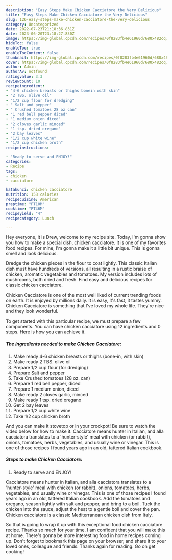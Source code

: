 ```yaml
---
description: "Easy Steps Make Chicken Cacciatore the Very Delicious"
title: "Easy Steps Make Chicken Cacciatore the Very Delicious"
slug: 126-easy-steps-make-chicken-cacciatore-the-very-delicious
category: Uncategorized
date: 2022-07-23T21:18:36.831Z
date: 2023-06-20T23:18:27.830Z
image: https://img-global.cpcdn.com/recipes/0f8283fb4e61960d/680x482cq70/chicken-cacciatore-recipe-main-photo.jpg
hideToc: false
enableToc: true
enableTocContent: false
thumbnail: https://img-global.cpcdn.com/recipes/0f8283fb4e61960d/680x482cq70/chicken-cacciatore-recipe-main-photo.jpg
cover: https://img-global.cpcdn.com/recipes/0f8283fb4e61960d/680x482cq70/chicken-cacciatore-recipe-main-photo.jpg
author: Admin
authorAv: notfound
ratingvalue: 3.3
reviewcount: 10
recipeingredient:
- "4-6 chicken breasts or thighs bonein with skin"
- "2 TBS. olive oil"
- "1/2 cup flour for dredging"
- " Salt and pepper"
- " Crushed tomatoes 28 oz can"
- "1 red bell pepper diced"
- "1 medium onion diced"
- "2 cloves garlic minced"
- "1 tsp. dried oregano"
- "2 bay leaves"
- "1/2 cup white wine"
- "1/2 cup chicken broth"
recipeinstructions:

- "Ready to serve and ENJOY!"
categories:
- Recipe
tags:
- chicken
- cacciatore

katakunci: chicken cacciatore 
nutrition: 158 calories
recipecuisine: American
preptime: "PT10M"
cooktime: "PT46M"
recipeyield: "4"
recipecategory: Lunch

---
```



Hey everyone, it is Drew, welcome to my recipe site. Today, I'm gonna show you how to make a special dish, chicken cacciatore. It is one of my favorites food recipes. For mine, I'm gonna make it a little bit unique. This is gonna smell and look delicious.

Dredge the chicken pieces in the flour to coat lightly. This classic Italian dish must have hundreds of versions, all resulting in a rustic braise of chicken, aromatic vegetables and tomatoes. My version includes lots of mushrooms, both dried and fresh. Find easy and delicious recipes for classic chicken cacciatore.

Chicken Cacciatore is one of the most well liked of current trending foods on earth. It is enjoyed by millions daily. It is easy, it's fast, it tastes yummy. Chicken Cacciatore is something that I've loved my whole life. They're nice and they look wonderful.


To get started with this particular recipe, we must prepare a few components. You can have chicken cacciatore using 12 ingredients and 0 steps. Here is how you can achieve it.

<!--inarticleads1-->

##### The ingredients needed to make Chicken Cacciatore:

1. Make ready 4-6 chicken breasts or thighs (bone-in, with skin)
1. Make ready 2 TBS. olive oil
1. Prepare 1/2 cup flour (for dredging)
1. Prepare  Salt and pepper
1. Take  Crushed tomatoes (28 oz. can)
1. Prepare 1 red bell pepper, diced
1. Prepare 1 medium onion, diced
1. Make ready 2 cloves garlic, minced
1. Make ready 1 tsp. dried oregano
1. Get 2 bay leaves
1. Prepare 1/2 cup white wine
1. Take 1/2 cup chicken broth


And you can make it stovetop or in your crockpot! Be sure to watch the video below for how to make it. Cacciatore means hunter in Italian, and alla cacciatora translates to a &#39;hunter-style&#39; meal with chicken (or rabbit), onions, tomatoes, herbs, vegetables, and usually wine or vinegar. This is one of those recipes I found years ago in an old, tattered Italian cookbook. 

<!--inarticleads2-->

##### Steps to make Chicken Cacciatore:


1. Ready to serve and ENJOY!

Cacciatore means hunter in Italian, and alla cacciatora translates to a &#39;hunter-style&#39; meal with chicken (or rabbit), onions, tomatoes, herbs, vegetables, and usually wine or vinegar. This is one of those recipes I found years ago in an old, tattered Italian cookbook. Add the tomatoes and oregano, season lightly with salt and pepper, and bring to a boil. Tuck the chicken into the sauce, adjust the heat to a gentle boil and cover the pan. Chicken cacciatore is a classic Mediterranean chicken dish from Italy. 

So that is going to wrap it up with this exceptional food chicken cacciatore recipe. Thanks so much for your time. I am confident that you will make this at home. There's gonna be more interesting food in home recipes coming up. Don't forget to bookmark this page on your browser, and share it to your loved ones, colleague and friends. Thanks again for reading. Go on get cooking!
